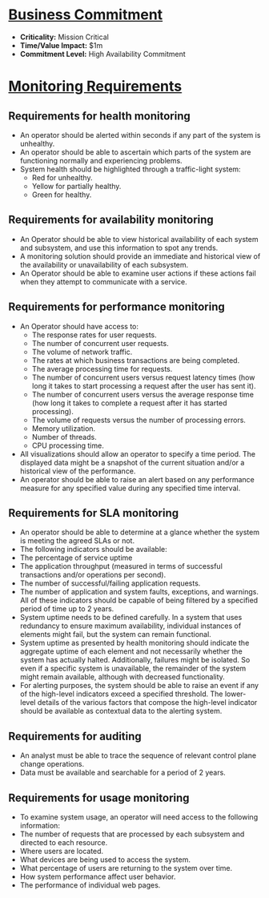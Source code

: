 # [Business Commitment](http://aka.ms/caf-manage)

* **Criticality:** Mission Critical
* **Time/Value Impact:** $1m
* **Commitment Level:** High Availability Commitment

# [Monitoring Requirements](http://aka.ms/monitoring-reqs)

## Requirements for health monitoring
* An operator should be alerted within seconds if any part of the system is unhealthy.
* An operator should be able to ascertain which parts of the system are functioning normally and experiencing problems. 
* System health should be highlighted through a traffic-light system:
  * Red for unhealthy.
  * Yellow for partially healthy.
  * Green for healthy.
  
## Requirements for availability monitoring
* An Operator should be able to view historical availability of each system and subsystem, and use this information to spot any trends.
* A monitoring solution should provide an immediate and historical view of the availability or unavailability of each subsystem.
* An Operator should be able to examine user actions if these actions fail when they attempt to communicate with a service. 

## Requirements for performance monitoring
* An Operator should have access to:
  * The response rates for user requests.
  * The number of concurrent user requests.
  * The volume of network traffic.
  * The rates at which business transactions are being completed.
  * The average processing time for requests.
  * The number of concurrent users versus request latency times (how long it takes to start processing a request after the user has sent it).
  * The number of concurrent users versus the average response time (how long it takes to complete a request after it has started processing).
  * The volume of requests versus the number of processing errors.
  * Memory utilization.
  * Number of threads.
  * CPU processing time.
*	All visualizations should allow an operator to specify a time period. The displayed data might be a snapshot of the current situation and/or a historical view of the performance.
*	An operator should be able to raise an alert based on any performance measure for any specified value during any specified time interval.

## Requirements for SLA monitoring
*	An operator should be able to determine at a glance whether the system is meeting the agreed SLAs or not.
*	The following indicators should be available: 
  * The percentage of service uptime
  * The application throughput (measured in terms of successful transactions and/or operations per second).
  * The number of successful/failing application requests.
  * The number of application and system faults, exceptions, and warnings.
All of these indicators should be capable of being filtered by a specified period of time up to 2 years.
*	System uptime needs to be defined carefully. In a system that uses redundancy to ensure maximum availability, individual instances of elements might fail, but the system can remain functional. 
*	System uptime as presented by health monitoring should indicate the aggregate uptime of each element and not necessarily whether the system has actually halted. Additionally, failures might be isolated. So even if a specific system is unavailable, the remainder of the system might remain available, although with decreased functionality.
*	For alerting purposes, the system should be able to raise an event if any of the high-level indicators exceed a specified threshold. The lower-level details of the various factors that compose the high-level indicator should be available as contextual data to the alerting system.

## Requirements for auditing
*	An analyst must be able to trace the sequence of relevant control plane change operations.
* Data must be available and searchable for a period of 2 years.

## Requirements for usage monitoring
*	To examine system usage, an operator will need access to the following information:
  * The number of requests that are processed by each subsystem and directed to each resource.
  * Where users are located.
  * What devices are being used to access the system.
  * What percentage of users are returning to the system over time.
  * How system performance affect user behavior.
  * The performance of individual web pages.
